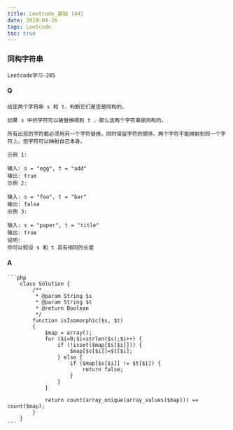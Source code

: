 ```yaml
---
title: Leetcode_基础 (44)
date: 2019-04-26
tags: Leetcode
toc: true
---
```


### 同构字符串
    Leetcode学习-205

<!-- more -->

#### Q
    给定两个字符串 s 和 t，判断它们是否是同构的。

    如果 s 中的字符可以被替换得到 t ，那么这两个字符串是同构的。

    所有出现的字符都必须用另一个字符替换，同时保留字符的顺序。两个字符不能映射到同一个字符上，但字符可以映射自己本身。

    示例 1:

    输入: s = "egg", t = "add"
    输出: true
    示例 2:

    输入: s = "foo", t = "bar"
    输出: false
    示例 3:

    输入: s = "paper", t = "title"
    输出: true
    说明:
    你可以假设 s 和 t 具有相同的长度

#### A
    ```php
        class Solution {
            /**
             * @param String $s
             * @param String $t
             * @return Boolean
             */
            function isIsomorphic($s, $t) 
            {
                $map = array();
                for ($i=0;$i<strlen($s);$i++) {
                    if (!isset($map[$s[$i]])) {
                        $map[$s[$i]]=$t[$i];
                    } else {
                        if ($map[$s[$i]] != $t[$i]) {
                            return false;
                        }
                    }
                }

                return count(array_unique(array_values($map))) == count($map);
            }
        }
    ```

